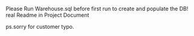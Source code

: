 Please Run Warehouse.sql before first run to create and populate the DB!
real Readme in Project Document






ps.sorry for customer typo.
